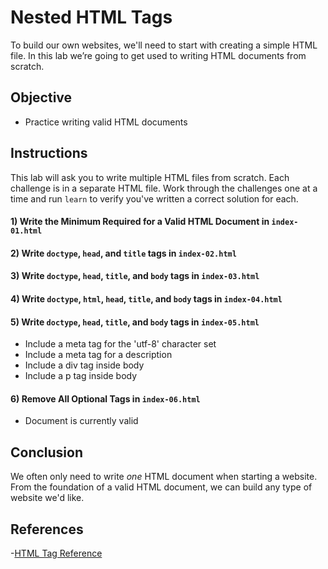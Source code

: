 # Nested HTML Tags

To build our own websites, we'll need to start with creating a simple HTML file.
In this lab we’re going to get used to writing HTML documents from scratch.

## Objective

- Practice writing valid HTML documents

## Instructions

This lab will ask you to write multiple HTML files from scratch. Each challenge
is in a separate HTML file. Work through the challenges one at a time and run
`learn` to verify you've written a correct solution for each.

#### 1) Write the Minimum Required for a Valid HTML Document in `index-01.html`

#### 2) Write `doctype`, `head`, and `title` tags in `index-02.html`

#### 3) Write `doctype`, `head`, `title`, and `body` tags in `index-03.html`

#### 4) Write `doctype`, `html`, `head`, `title`, and `body` tags in `index-04.html`

#### 5) Write `doctype`, `head`, `title`, and `body` tags in `index-05.html`

- Include a meta tag for the 'utf-8' character set
- Include a meta tag for a description
- Include a div tag inside body
- Include a p tag inside body

#### 6) Remove All Optional Tags in `index-06.html`

- Document is currently valid

## Conclusion

We often only need to write _one_ HTML document when starting a website. From
the foundation of a valid HTML document, we can build any type of website we'd
like.

## References

-[HTML Tag Reference][tags]

[tags]: https://www.w3schools.com/tags/

